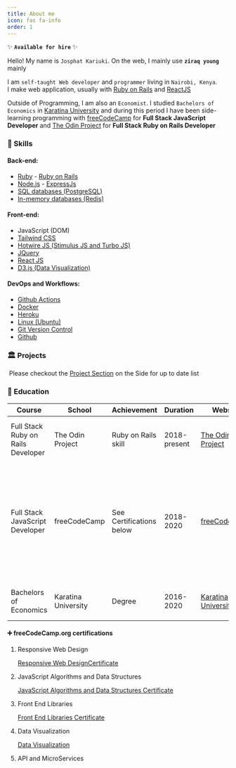 ```yaml
---
title: About me
icon: fas fa-info
order: 1
---
```


:sparkles: **`Available for hire`** :sparkles:

Hello! My name is `Josphat Kariuki`. On the web, I mainly use **`ziraq young`** mainly

I am `self-taught Web developer` and `programmer` living in `Nairobi, Kenya`.  
I make web application, usually with [Ruby on Rails](https://rubyonrails.org "Ruby on Rails") and [ReactJS](https://reactjs.org "React")

Outside of Programming, I am also an `Economist`. 
I studied `Bachelors of Economics` in [Karatina University](https://www.karu.ac.ke "Karatina University") and during this period I have been side-learning programming with [freeCodeCamp](https://freecodecamp.org) for **Full Stack JavaScript Developer** and [The Odin Project](https://theodinproject.com) for **Full Stack Ruby on Rails Developer**

### :briefcase: Skills​

####  Back-end:

- [Ruby](https://www.ruby-lang.org/en/) - [Ruby on Rails](https://rubyonrails.org)
- [Node.js](https://nodejs.org) - [ExpressJs](https://expressjs.com)
- [SQL databases (PostgreSQL)](https://www.postgresql.org)
- [In-memory databases (Redis)](https://redis.io)

#### Front-end:

- JavaScript (DOM)
- [Tailwind CSS](https://tailwindcss.com/)
- [Hotwire JS (Stimulus JS and Turbo JS)](https://hotwire.dev)
- [JQuery](https://jquery.com/)
- [React JS](https://reactjs.org/)
- [D3.js (Data Visualization)](https://d3js.org/)

#### DevOps and Workflows:

- [Github Actions](https://github.com/features/actions)
- [Docker](https://www.docker.com)
- [Heroku](https://www.heroku.com)
- [Linux (Ubuntu)](https://ubuntu.com)
- [Git Version Control](https://git-scm.com)
- [Github](https://github.com)

### :classical_building: Projects

​	Please checkout the [Project Section](/projects) on the Side for up to date list

### :book: Education

| Course                             | School              | Achievement              | Duration     | Website                                             | Type                                                         |
| ---------------------------------- | ------------------- | ------------------------ | ------------ | --------------------------------------------------- | ------------------------------------------------------------ |
| Full Stack Ruby on Rails Developer | The Odin Project    | Ruby on Rails skill      | 2018-present | [The Odin Project](https://www.theodinproject.com/) | free online non-profit open source coding curriculum         |
| Full Stack JavaScript Developer    | freeCodeCamp        | See Certifications below | 2018-2020    | [freeCodeCamp](https://freecodecamp.org)                    | donor-supported tax-exempt 501(c)(3) nonprofit organization. (United States Federal Tax Identification Number: 82-0779546) |
|                                    |                     |                          |              |                                                     |                                                              |
| Bachelors of Economics             | Karatina University | Degree                   | 2016-2020    | [Karatina University](https://karu.ac.ke)           | Chartered public university in Kenya                         |

#### :heavy_plus_sign: freeCodeCamp.org certifications

1. Responsive Web Design

   [Responsive Web DesignCertificate](https://www.freecodecamp.org/certification/ziraq-young/responsive-web-design "Responsive Web Design Certificate")

2. JavaScript Algorithms and Data Structures

   [JavaScript Algorithms and Data Structures Certificate](https://www.freecodecamp.org/certification/ziraq-young/javascript-algorithms-and-data-structures "JavaScript Algorithm and Data Structure Certificate")

3. Front End Libraries

   [Front End Libraries Certificate](https://www.freecodecamp.org/certification/ziraq-young/front-end-libraries "Front End Libraries Certificate")

4. Data Visualization

   [Data Visualization](https://www.freecodecamp.org/certification/ziraq-young/data-visualization "Data Visualization Certificate")

5. API and MicroServices


